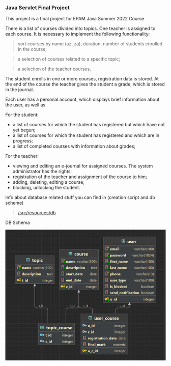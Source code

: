 ### Java Servlet Final Project
This project is a final project for EPAM Java Summer 2022 Course

There is a list of courses divided into topics. One teacher is assigned to each course. It is necessary to implement the following functionality:
> sort courses by name (az, za), duration, number of students enrolled in the course;

> a selection of courses related to a specific topic;

> a selection of the teacher courses.
  
The student enrolls in one or more courses, registration data is stored. At the end of the course the teacher gives the student a grade, which is stored in the journal.

Each user has a personal account, which displays brief information about the user, as well as

For the student:
- a list of courses for which the student has registered but which have not yet begun;
- a list of courses for which the student has registered and which are in progress;
- a list of completed courses with information about grades;
  
For the teacher:
- viewing and editing an e-journal for assigned courses.
  The system administrator has the rights:
- registration of the teacher and assignment of the course to him;
- adding, deleting, editing a course;
- blocking, unlocking the student.

Info about database related stuff you can find in (creation script and db scheme)
> [/src/resources/db](src/main/resources/db)

DB Schema

![db schema image](src/main/resources/db/db_scheme_new.png)
